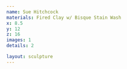 ```yaml
---
name: Sue Hitchcock
materials: Fired Clay w/ Bisque Stain Wash
x: 8.5
y: 12
z: 16
images: 1
details: 2

layout: sculpture
---
```



